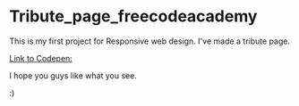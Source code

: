 # Tribute_page_freecodeacademy

<p>This is my first project for Responsive web design.
I've made a tribute page.</p>

[Link to Codepen:](https://codepen.io/shrutikdev/pen/KKMBXWW) 

<p>I hope you guys like what you see.</p>

:)

